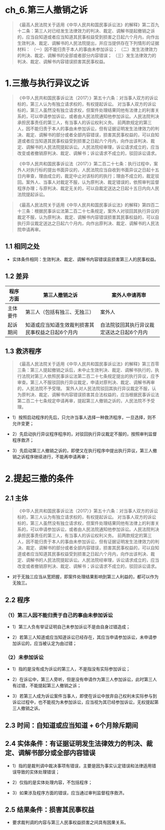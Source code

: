 # ch_6.第三人撤销之诉
> 《最高人民法院关于适用《中华人民共和国民事诉讼法》的解释》第二百九十二条：第三人对已经发生法律效力的判决、裁定、调解书提起撤销之诉的，应当自知道或者应当知道其民事权益受到损害之日起六个月内，向作出生效判决、裁定、调解书的人民法院提出，并应当提供存在下列情形的证据材料：
（一）因不能归责于本人的事由未参加诉讼；
（二）发生法律效力的判决、裁定、调解书的全部或者部分内容错误；
（三）发生法律效力的判决、裁定、调解书内容错误损害其民事权益。

# 1.三撤与执行异议之诉
> 《中华人民共和国民事诉讼法（2017）》第五十六条：对当事人双方的诉讼标的，第三人认为有独立请求权的，有权提起诉讼。 
对当事人双方的诉讼标的，第三人虽然没有独立请求权，但案件处理结果同他有法律上的利害关系的，可以申请参加诉讼，或者由人民法院通知他参加诉讼。人民法院判决承担民事责任的第三人，有当事人的诉讼权利义务。
前两款规定的第三人，因不能归责于本人的事由未参加诉讼，但有证据证明发生法律效力的判决、裁定、调解书的部分或者全部内容错误，损害其民事权益的，可以自知道或者应当知道其民事权益受到损害之日起六个月内，向作出该判决、裁定、调解书的人民法院提起诉讼。人民法院经审理，诉讼请求成立的，应当改变或者撤销原判决、裁定、调解书；诉讼请求不成立的，驳回诉讼请求。

> 《中华人民共和国民事诉讼法（2017）》第二百二十七条：执行过程中，案外人对执行标的提出书面异议的，人民法院应当自收到书面异议之日起十五日内审查，理由成立的，裁定中止对该标的的执行；理由不成立的，裁定驳回。案外人、当事人对裁定不服，认为原判决、裁定错误的，依照审判监督程序办理；与原判决、裁定无关的，可以自裁定送达之日起十五日内向人民法院提起诉讼。

> 《最高人民法院关于适用《中华人民共和国民事诉讼法》的解释》第四百二十三条：根据民事诉讼法第二百二十七条规定，案外人对驳回其执行异议的裁定不服，认为原判决、裁定、调解书内容错误损害其民事权益的，可以自执行异议裁定送达之日起六个月内，向作出原判决、裁定、调解书的人民法院申请再审。

## 1.1 相同之处
- 实体条件相同：生效判决、裁定、调解书内容错误且损害第三人的民事权益。 

## 1.2 差异
| 程序方面 |  第三人撤销之诉 | 案外人申请再审  | 
| --- | ------ | ----- | 
| 主体要件 | 第三人（包括有独三、无独三） | 案外人 | 
| 起诉期间  | 知道或应当知道生效裁判损害其民事权益之日起6个月内 | 自法院驳回其执行异议裁定送达之日起6个月内 | 

## 1.3 救济程序
> 《最高人民法院关于适用《中华人民共和国民事诉讼法》的解释》第三百零三条：第三人提起撤销之诉后，未中止生效判决、裁定、调解书执行的，执行法院对第三人依照民事诉讼法第二百二十七条规定提出的执行异议，应予审查。第三人不服驳回执行异议裁定，申请对原判决、裁定、调解书再审的，人民法院不予受理。 
案外人对人民法院驳回其执行异议裁定不服，认为原判决、裁定、调解书内容错误损害其合法权益的，应当根据民事诉讼法第二百二十七条规定申请再审，提起第三人撤销之诉的，人民法院不予受理。

- 1）按照启动程序的先后，只允许当事人选择一种救济程序，一旦选择，则不允许变更；

- 2）先启动执行异议程序程序的，对驳回执行异议裁定不服的，按照审判监督程序救济；

- 3）先启动第三人撤销之诉的，即使又在执行程序中提出执行异议，第三人撤销之诉程序继续进行，不能再申请再审；

# 2.提起三撤的条件
## 2.1 主体
> 《中华人民共和国民事诉讼法（2017）》第五十六条：对当事人双方的诉讼标的，第三人认为有独立请求权的，有权提起诉讼。
对当事人双方的诉讼标的，第三人虽然没有独立请求权，但案件处理结果同他有法律上的利害关系的，可以申请参加诉讼，或者由人民法院通知他参加诉讼。人民法院判决承担民事责任的第三人，有当事人的诉讼权利义务。 
前两款规定的第三人，因不能归责于本人的事由未参加诉讼，但有证据证明发生法律效力的判决、裁定、调解书的部分或者全部内容错误，损害其民事权益的，可以自知道或者应当知道其民事权益受到损害之日起六个月内，向作出该判决、裁定、调解书的人民法院提起诉讼。人民法院经审理，诉讼请求成立的，应当改变或者撤销原判决、裁定、调解书；诉讼请求不成立的，驳回诉讼请求。

- 对于无独三应当从宽把握，即案件处理结果影响到第三人利益的，都可以作为无独三。

## 2.2 程序
### （1）第三人因不能归责于自己的事由未参加诉讼
- 1）第三人负有举证证明自己未参加诉讼不是由自身过错造成；

- 2）若第三人知道或应当知道诉讼已经存在，其应当申请参加诉讼，未申请参加诉讼的，应当被认定为由过错；

### （2）未参加诉讼
- 1）指的是没有成为诉讼的第三人，不是指没有实际参加诉讼；

- 2）在诉讼中，第三人旁听，但是没有申请作为第三人参加诉讼，此时第三人有过错，不能提起第三人撤销之诉；

- 3）若第三人成为诉讼案件当事人，即使在诉讼中放弃自己权利未实际参与到诉讼过程中，也不能视为未参加诉讼，应当视为其已经参加诉讼，无权提起第三人撤销之诉。

## 2.3 时间：自知道或应当知道 + 6个月除斥期间

## 2.4 实体条件：有证据证明发生法律效力的判决、裁定、调解书部分或全部内容错误
- 1）指的是裁判调中裁决事项有错误，主要是因为事实认定错误和法律适用错误导致的实体处理错误；

- 2）仅指的是实体处理内容，不包括程序；

- 3）如果涉及程序方面的错误，应当通过审判监督程序救济。

## 2.5 结果条件：损害其民事权益
- 要求裁判调的内容与第三人民事权益损害之间具有因果关系。




